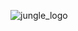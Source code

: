 ![jungle_logo](https://user-images.githubusercontent.com/70689572/160827340-9ba82acf-5bb1-4c46-89f6-395ae661e5ae.png)

